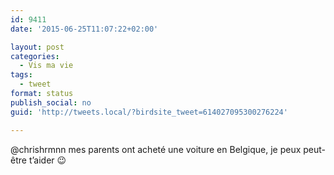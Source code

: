 ```yaml
---
id: 9411
date: '2015-06-25T11:07:22+02:00'

layout: post
categories:
  - Vis ma vie
tags:
  - tweet
format: status
publish_social: no
guid: 'http://tweets.local/?birdsite_tweet=614027095300276224'

---
```


@chrishrmnn mes parents ont acheté une voiture en Belgique, je peux peut-être t’aider 😉